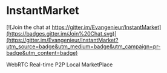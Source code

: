 InstantMarket
=============

[![Join the chat at https://gitter.im/Evangenieur/InstantMarket](https://badges.gitter.im/Join%20Chat.svg)](https://gitter.im/Evangenieur/InstantMarket?utm_source=badge&utm_medium=badge&utm_campaign=pr-badge&utm_content=badge)

WebRTC Real-time P2P Local MarketPlace


